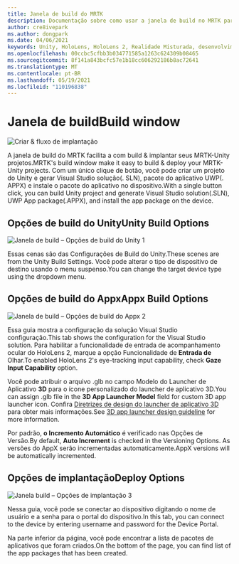 ```yaml
---
title: Janela de build do MRTK
description: Documentação sobre como usar a janela de build no MRTK para Unity.
author: cre8ivepark
ms.author: dongpark
ms.date: 04/06/2021
keywords: Unity, HoloLens, HoloLens 2, Realidade Misturada, desenvolvimento, MRTK, build, janela de build, ferramentas
ms.openlocfilehash: 00ccbc5cfbb3b034771585a1263c624309b08465
ms.sourcegitcommit: 8f141a843bcfc57e1b18cc606292186b8ac72641
ms.translationtype: MT
ms.contentlocale: pt-BR
ms.lasthandoff: 05/19/2021
ms.locfileid: "110196838"
---
```

# <a name="build-window"></a><span data-ttu-id="58060-104">Janela de build</span><span class="sxs-lookup"><span data-stu-id="58060-104">Build window</span></span>
![Criar & fluxo de implantação](images/MRTK_BuildWindow0.png)

<span data-ttu-id="58060-106">A janela de build do MRTK facilita a com build & implantar seus MRTK-Unity projetos.</span><span class="sxs-lookup"><span data-stu-id="58060-106">MRTK's build window make it easy to build & deploy your MRTK-Unity projects.</span></span> <span data-ttu-id="58060-107">Com um único clique de botão, você pode criar um projeto do Unity e gerar Visual Studio solução(. SLN), pacote do aplicativo UWP(. APPX) e instale o pacote do aplicativo no dispositivo.</span><span class="sxs-lookup"><span data-stu-id="58060-107">With a single button click, you can build Unity project and generate Visual Studio solution(.SLN), UWP App package(.APPX), and install the app package on the device.</span></span> 


## <a name="unity-build-options"></a><span data-ttu-id="58060-108">Opções de build do Unity</span><span class="sxs-lookup"><span data-stu-id="58060-108">Unity Build Options</span></span>
![Janela de build – Opções de build do Unity 1](images/MRTK_BuildWindow1.png)

<span data-ttu-id="58060-110">Essas cenas são das Configurações de Build do Unity.</span><span class="sxs-lookup"><span data-stu-id="58060-110">These scenes are from the Unity Build Settings.</span></span> <span data-ttu-id="58060-111">Você pode alterar o tipo de dispositivo de destino usando o menu suspenso.</span><span class="sxs-lookup"><span data-stu-id="58060-111">You can change the target device type using the dropdown menu.</span></span>

## <a name="appx-build-options"></a><span data-ttu-id="58060-112">Opções de build do Appx</span><span class="sxs-lookup"><span data-stu-id="58060-112">Appx Build Options</span></span>
![Janela de build – Opções de build do Appx 2](images/MRTK_BuildWindow2.png)

<span data-ttu-id="58060-114">Essa guia mostra a configuração da solução Visual Studio configuração.</span><span class="sxs-lookup"><span data-stu-id="58060-114">This tab shows the configuration for the Visual Studio solution.</span></span> <span data-ttu-id="58060-115">Para habilitar a funcionalidade de entrada de acompanhamento ocular do HoloLens 2, marque a opção Funcionalidade de **Entrada de** Olhar.</span><span class="sxs-lookup"><span data-stu-id="58060-115">To enabled HoloLens 2's eye-tracking input capability, check **Gaze Input Capability** option.</span></span> 

<span data-ttu-id="58060-116">Você pode atribuir o arquivo .glb no campo Modelo do Launcher de Aplicativo **3D** para o ícone personalizado do launcher de aplicativo 3D.</span><span class="sxs-lookup"><span data-stu-id="58060-116">You can assign .glb file in the **3D App Launcher Model** field for custom 3D app launcher icon.</span></span> <span data-ttu-id="58060-117">Confira [Diretrizes de design do launcher de aplicativo 3D](/windows/mixed-reality/distribute/3d-app-launcher-design-guidance) para obter mais informações.</span><span class="sxs-lookup"><span data-stu-id="58060-117">See [3D app launcher design guideline](/windows/mixed-reality/distribute/3d-app-launcher-design-guidance) for more information.</span></span>

<span data-ttu-id="58060-118">Por padrão, **o Incremento Automático** é verificado nas Opções de Versão.</span><span class="sxs-lookup"><span data-stu-id="58060-118">By default, **Auto Increment** is checked in the Versioning Options.</span></span> <span data-ttu-id="58060-119">As versões do AppX serão incrementadas automaticamente.</span><span class="sxs-lookup"><span data-stu-id="58060-119">AppX versions will be automatically incremented.</span></span>


## <a name="deploy-options"></a><span data-ttu-id="58060-120">Opções de implantação</span><span class="sxs-lookup"><span data-stu-id="58060-120">Deploy Options</span></span>
![Janela build – Opções de implantação 3](images/MRTK_BuildWindow3.png)

<span data-ttu-id="58060-122">Nessa guia, você pode se conectar ao dispositivo digitando o nome de usuário e a senha para o portal do dispositivo.</span><span class="sxs-lookup"><span data-stu-id="58060-122">In this tab, you can connect to the device by entering username and password for the Device Portal.</span></span> 

<span data-ttu-id="58060-123">Na parte inferior da página, você pode encontrar a lista de pacotes de aplicativos que foram criados.</span><span class="sxs-lookup"><span data-stu-id="58060-123">On the bottom of the page, you can find list of the app packages that has been created.</span></span> 

